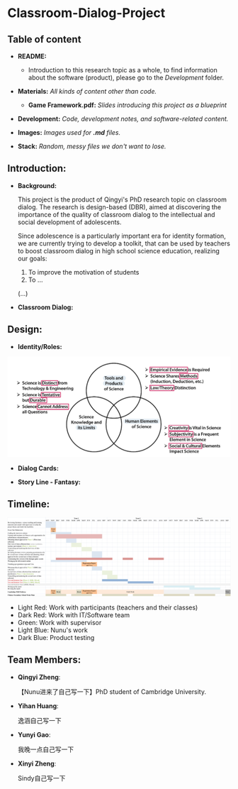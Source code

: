 # Classroom-Dialog-Project

## Table of content

* **README:**
  - Introduction to this research topic as a whole, to find information about the software (product), please go to the _Development_ folder.
    
* **Materials:** _All kinds of content other than code._
  - **Game Framework.pdf:** _Slides introducing this project as a blueprint_
 
* **Development:** _Code, development notes, and software-related content._

* **Images:** _Images used for **.md** files._

* **Stack:** _Random, messy files we don't want to lose._

## Introduction:

* **Background:**
  
  This project is the product of Qingyi's PhD research topic on classroom dialog. The research is design-based (DBR), aimed at discovering the importance of the quality of classroom dialog to the intellectual and social development of adolescents.

  Since adolescence is a particularly important era for identity formation, we are currently trying to develop a toolkit, that can be used by teachers to boost classroom dialog in high school science education, realizing our goals:
    1. To improve the motivation of students
    2. To ...

  (...)

* **Classroom Dialog:**








## Design:

* **Identity/Roles:**

![My project logo](images/Theory-of-Character-Design.jpg)

* **Dialog Cards:**

* **Story Line - Fantasy:**








## Timeline:

![My project logo](images/Timeline.jpg)

- Light Red: Work with participants (teachers and their classes)
- Dark Red: Work with IT/Software team
- Green: Work with supervisor
- Light Blue: Nunu's work
- Dark Blue: Product testing







## Team Members:

* **Qingyi Zheng**:

    【Nunu进来了自己写一下】PhD student of Cambridge University.
  
* **Yihan Huang**:

    逸涵自己写一下

* **Yunyi Gao**:

    我晚一点自己写一下

* **Xinyi Zheng**:

    Sindy自己写一下
